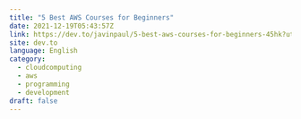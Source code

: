 ```yaml
---
title: "5 Best AWS Courses for Beginners"
date: 2021-12-19T05:43:57Z
link: https://dev.to/javinpaul/5-best-aws-courses-for-beginners-45hk?utm_medium=RSS&utm_source=news.12bit.vn
site: dev.to
language: English
category:
  - cloudcomputing
  - aws
  - programming
  - development
draft: false
---
```

